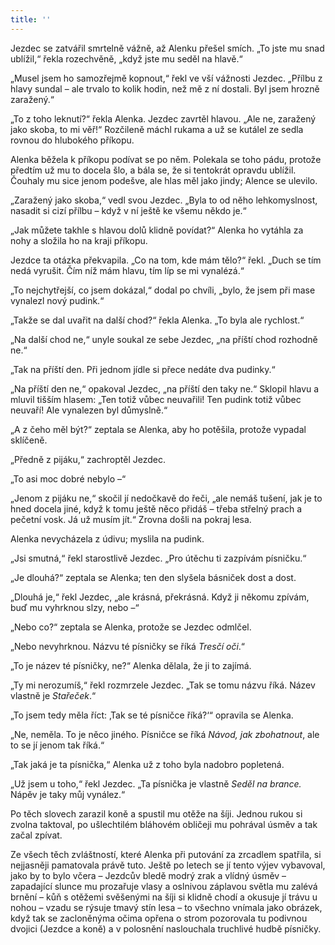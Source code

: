 ```yaml
---
title: ''
---
```


Jezdec se zatvářil smrtelně vážně, až Alenku přešel smích. „To jste mu snad ublížil,“ řekla rozechvěně, „když jste mu seděl na hlavě.“

„Musel jsem ho samozřejmě kopnout,“ řekl ve vší vážnosti Jezdec. „Přílbu z hlavy sundal – ale trvalo to kolik hodin, než mě z ní dostali. Byl jsem hrozně zaražený.“

„To z toho leknutí?“ řekla Alenka. Jezdec zavrtěl hlavou. „Ale ne, zaražený jako skoba, to mi věř!“ Rozčileně máchl rukama a už se kutálel ze sedla rovnou do hlubokého příkopu.

Alenka běžela k příkopu podívat se po něm. Polekala se toho pádu, protože předtím už mu to docela šlo, a bála se, že si tentokrát opravdu ublížil. Čouhaly mu sice jenom podešve, ale hlas měl jako jindy; Alence se ulevilo.

„Zaražený jako skoba,“ vedl svou Jezdec. „Byla to od něho lehkomyslnost, nasadit si cizí přílbu – když v ní ještě ke všemu někdo je.“

„Jak můžete takhle s hlavou dolů klidně povídat?“ Alenka ho vytáhla za nohy a složila ho na kraji příkopu.

Jezdce ta otázka překvapila. „Co na tom, kde mám tělo?“ řekl. „Duch se tím nedá vyrušit. Čím níž mám hlavu, tím líp se mi vynalézá.“

„To nejchytřejší, co jsem dokázal,“ dodal po chvíli, „bylo, že jsem při mase vynalezl nový pudink.“

„Takže se dal uvařit na další chod?“ řekla Alenka. „To byla ale rychlost.“

„Na další chod ne,“ unyle soukal ze sebe Jezdec, „na příští chod rozhodně ne.“

„Tak na příští den. Při jednom jídle si přece nedáte dva pudinky.“

„Na příští den ne,“ opakoval Jezdec, „na příští den taky ne.“ Sklopil hlavu a mluvil tišším hlasem: „Ten totiž vůbec neuvařili! Ten pudink totiž vůbec neuvaří! Ale vynalezen byl důmyslně.“

„A z čeho měl být?“ zeptala se Alenka, aby ho potěšila, protože vypadal sklíčeně.

„Předně z pijáku,“ zachroptěl Jezdec.

„To asi moc dobré nebylo –“

„Jenom z pijáku ne,“ skočil jí nedočkavě do řeči, „ale nemáš tušení, jak je to hned docela jiné, když k tomu ještě něco přidáš – třeba střelný prach a pečetní vosk. Já už musím jít.“ Zrovna došli na pokraj lesa.

Alenka nevycházela z údivu; myslila na pudink.

„Jsi smutná,“ řekl starostlivě Jezdec. „Pro útěchu ti zazpívám písničku.“

„Je dlouhá?“ zeptala se Alenka; ten den slyšela básniček dost a dost.

„Dlouhá je,“ řekl Jezdec, „ale krásná, překrásná. Když ji někomu zpívám, buď mu vyhrknou slzy, nebo –“

„Nebo co?“ zeptala se Alenka, protože se Jezdec odmlčel.

„Nebo nevyhrknou. Názvu té písničky se říká _Tresčí oči_.“

„To je název té písničky, ne?“ Alenka dělala, že ji to zajímá.

„Ty mi nerozumíš,“ řekl rozmrzele Jezdec. „Tak se tomu názvu říká. Název vlastně je _Stařeček_.“

„To jsem tedy měla říct: ‚Tak se té písničce říká?‘“ opravila se Alenka.

„Ne, neměla. To je něco jiného. Písničce se říká _Návod, jak zbohatnout_, ale to se jí jenom tak říká.“

„Tak jaká je ta písnička,“ Alenka už z toho byla nadobro popletená.

„Už jsem u toho,“ řekl Jezdec. „Ta písnička je vlastně _Seděl na brance._ Nápěv je taky můj vynález.“

Po těch slovech zarazil koně a spustil mu otěže na šíji. Jednou rukou si zvolna taktoval, po ušlechtilém bláhovém obličeji mu pohrával úsměv a tak začal zpívat.

Ze všech těch zvláštností, které Alenka při putování za zrcadlem spatřila, si nejjasněji pamatovala právě tuto. Ještě po letech se jí tento výjev vybavoval, jako by to bylo včera – Jezdcův bledě modrý zrak a vlídný úsměv – zapadající slunce mu prozařuje vlasy a oslnivou záplavou světla mu zalévá brnění – kůň s otěžemi svěšenými na šíji si klidně chodí a okusuje jí trávu u nohou – vzadu se rýsuje tmavý stín lesa – to všechno vnímala jako obrázek, když tak se zacloněnýma očima opřena o strom pozorovala tu podivnou dvojici (Jezdce a koně) a v polosnění naslouchala truchlivé hudbě písničky.
